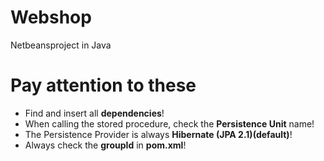 # Webshop
Netbeansproject in Java

# Pay attention to these
 - Find and insert all **dependencies**!
 - When calling the stored procedure, check the **Persistence Unit** name!
 - The Persistence Provider is always **Hibernate (JPA 2.1)(default)**!
 - Always check the **groupId** in **pom.xml**!
